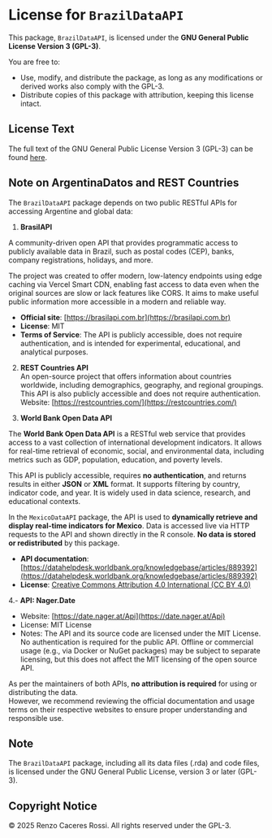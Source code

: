 # License for `BrazilDataAPI`

This package, `BrazilDataAPI`, is licensed under the **GNU General Public License Version 3 (GPL-3)**.

You are free to:

- Use, modify, and distribute the package, as long as any modifications or derived works also comply with the GPL-3.
- Distribute copies of this package with attribution, keeping this license intact.

## License Text

The full text of the GNU General Public License Version 3 (GPL-3) can be found [here](https://www.gnu.org/licenses/gpl-3.0.txt).

## Note on ArgentinaDatos and REST Countries

The `BrazilDataAPI` package depends on two public RESTful APIs for accessing Argentine and global data:

1. **BrasilAPI**

A community-driven open API that provides programmatic access to publicly available data in Brazil, such as postal codes (CEP), banks, company registrations, holidays, and more.

The project was created to offer modern, low-latency endpoints using edge caching via Vercel Smart CDN, enabling fast access to data even when the original sources are slow or lack features like CORS. It aims to make useful public information more accessible in a modern and reliable way.

- **Official site**: [https://brasilapi.com.br](https://brasilapi.com.br)  
- **License**: MIT  
- **Terms of Service**: The API is publicly accessible, does not require authentication, and is intended for experimental, educational, and analytical purposes.


2. **REST Countries API**  
   An open-source project that offers information about countries worldwide, including demographics, geography, and regional groupings.  
   This API is also publicly accessible and does not require authentication.  
   Website: [https://restcountries.com/](https://restcountries.com/)
   
   
3. **World Bank Open Data API**

The **World Bank Open Data API** is a RESTful web service that provides access to a vast collection of international development indicators. It allows for real-time retrieval of economic, social, and environmental data, including metrics such as GDP, population, education, and poverty levels.

This API is publicly accessible, requires **no authentication**, and returns results in either **JSON** or **XML** format. It supports filtering by country, indicator code, and year. It is widely used in data science, research, and educational contexts.

In the `MexicoDataAPI` package, the API is used to **dynamically retrieve and display real-time indicators for Mexico**. 
Data is accessed live via HTTP requests to the API and shown directly in the R console. **No data is stored or redistributed** by this package.

- **API documentation**: [https://datahelpdesk.worldbank.org/knowledgebase/articles/889392](https://datahelpdesk.worldbank.org/knowledgebase/articles/889392)
- **License**: [Creative Commons Attribution 4.0 International (CC BY 4.0)](https://creativecommons.org/licenses/by/4.0/)   
   
   
4.- **API: Nager.Date**
- Website: [https://date.nager.at/Api](https://date.nager.at/Api)
- License: MIT License
- Notes: The API and its source code are licensed under the MIT License. No authentication is required for the public API.
Offline or commercial usage (e.g., via Docker or NuGet packages) may be subject to separate licensing, but this does not affect the MIT licensing of the open source API.
   
  
As per the maintainers of both APIs, **no attribution is required** for using or distributing the data.  
However, we recommend reviewing the official documentation and usage terms on their respective websites to ensure proper understanding and responsible use.

## Note

The `BrazilDataAPI` package, including all its data files (.rda) and code files, is licensed under the GNU General Public License, version 3 or later (GPL-3).

## Copyright Notice

© 2025 Renzo Caceres Rossi. All rights reserved under the GPL-3.
